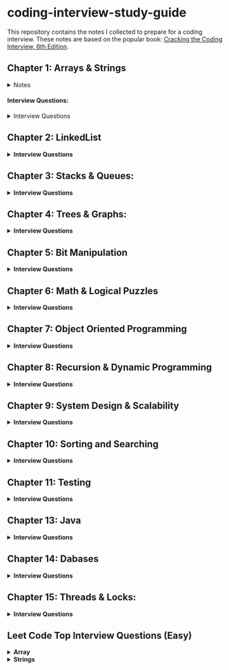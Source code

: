 # coding-interview-study-guide
 
This repository contains the notes I collected to prepare for a coding interview. These notes are based on the popular book: [Cracking the Coding Interview, 6th Edition](https://www.amazon.com/Cracking-Coding-Interview-Programming-Questions/dp/0984782850). 


## Chapter 1: Arrays & Strings
<details>
 <summary>Notes</summary>
 
 #### Hash Tables: A data structure that maps keys to values for highly efficient look up.

#### ArrayLists & Resizable Arrays
 
#### StringBuilder
#### Supplemental Topics:
  + ##### Enumeration vs. Iterator 
  + ##### Collection Interface 
 </details>

 #### Interview Questions:
 <details>
 <summary>Interview Questions</summary>
 
  + <b>1.1 Is Unique<b>: 
  + 1.2 Check Permutation:
  + 1.3 URLify:
  + 1.4 Palindrome Permutation:
  + 1.5 One Away: 
  + 1.6 String Compression:
  + 1.7 Rotate Matrix:
  + 1.8 Zero Matrix:
  + 1.9 String Rotation:
 </details> 
 
  
## Chapter 2: LinkedList
<details>
<summary>Interview Questions</summary>
 
  * 2.3 Return Kth to Last: Implement an algorithm to find the kth to last element of a singly linked list.
  * 2.3 Delete Middle Node: Implement an algorithm to delete a node in the middle (i.e. any node but the first and last node) of a singly linked list, given only access to that node.
  * 2.4 Partition: 
  * 2.5 Sum Lists: 
  * 2.6 Palindrome: Check if a linked list is a palindrome.
  * 2.7 Intersection: 
  * 2.8 Loop Detection: Given a circular linked list, return the node at the beginning of the loop.
</details>
 
## Chapter 3: Stacks & Queues:
<details>
 <summary>Interview Questions</summary>
 
  + 3.1 Three in One: Describe how you could use a single array to implement three stacks.
  + 3.2 Stack Min: How would you design a stack which, in addition to push and pop, has a function min, which returns the minimum element? Push, pop and min should all operate in O(1) time.
  + 3.3 Stack of Plates: Imagine a (literal) stack of plates. 
  + 3.4 Queue via Stacks: Implement a MyQueue class which implements a queue using two stacks.
  + 3.5 Sort Stack: Sort a stack such that the smallest items are on the top.
  + 3.6 Animal Shelter: 
 </details>
 
 ## Chapter 4: Trees & Graphs: 
 <details>
 <summary>Interview Questions</summary>
 
  + 4.1 Route Between Nodes: Given a directed graph, find out whether there is a route between two nodes.
  + 4.2 Minimal Tree: Given a sorted (increasing order) array with unique integer elements, create a binary tree with minimal height.
  + 4.3 List of Depths: Given a binary tree, create a linked list of all the nodes at each depth.
  + 4.4 Check Balanced: Check if a binary tree is balanced, defined as a tree such that the heights of the two subtrees of any node never differ by more than one.
  + 4.5 Validate BST: Check if a binary tree is a binary search tree.
  + 4.6 Successor: Find the "next" node (in-order successor) of a given node in a binary search tree. Assume that each node has a link to its parent.
  + 4.7 Build Order: 
  + 4.8 First Common Ancestor: Find the first common ancestor of two nodes in a binary tree. Avoid storing additional nodes in a data structure. Note: This is not necessarily a binary search tree.
  + 4.9 BST Sequence: A binary search tree was created by traversing through an array from left to right and inserting each element. Given a binary search tree with distinct elements, printall possible arrays that could have led to this tree.
  + 4.10 Check Subtree: T1 and T2 are two very large binary trees, with T1 much bigger than T2. Determine if T2 is a subtree of T1.
  + 4.11 Random Node: 
  + 4.13 Paths with Sum: Given a binary tree with each node containing an integer value (positive or negative). Count the number of paths that sum to a given value. The path does not need to start or end at the root or a leaf, but it must go downwards from the parent nodes to child nodes.
 </details>
  
## Chapter 5: Bit Manipulation
<details>
 <summary>Interview Questions</summary>
 
  + 5.1 Insertion: 
  + 5.2 Binary to String: Given a real number between 0 and 1 that is passed in as a double, print the binary representation. If the number cannot be represented accurately in binary with at most 32 characters, print "ERROR".
  + 5.3 Flip Bit to Win: You have an integer and you can flip exactly one bit from a 0 to a 1. Find the length of the longest sequence of 1s you could create.
  + 5.4 Next Number: Given a positive integer, print the next smallest and the next largest number that have the same number of 1 bits in their binary representation.
  + 5.5 Debugger: Explain what the following code does: ((n & (n-1) == 0). 
  + 5.6 Conversion: Determine the number of bits you would need to flip to convert integer A to integer B. 
  + 5.7 Pairwise Swap: Swap odd and even bits in an integer with as few instructions as possible. 
  + 5.8 Draw Line: A monochrome screen is stored as a single array of bytes, allowing eight consecutive pixels to be stored in one byte. The screen has width w, where w is divisible by 8 (i.e. no byte will be split across rows). The height of the screen can be derived from the length of the array and the width. Draw a horizontal line from (x1, y) to (x2, y).

 </details>
 
  ## Chapter 6: Math & Logical Puzzles  
  <details>
 <summary>Interview Questions</summary>
 
  + 6.1 The Heavy Pill: You have 20 bottles of pills. 19 bottles have 1.0 gram pills, but one has pills of weight 1.1 grams. Given a cale that provides an exact measurement. How would you find the heavy bottle? Note: You can only use the scale once.
  + 6.2 Basketball: You have a basketball hoop and someone says that you can play one of two games. Game 1: You get one shot to make the hoops. Game 2: You get three shots and you have to make two of three shots. If p is the probability of making a particular shot, for which values of p should you pick one game or the other?
  + 6.3 Dominos: There is an 8x8 chessboard in which two diagonally opposite corners have been cut off. You are given 31 dominos, and a single domino can cover exactly two squares. Can you use the 31 dominos to cover the entire board? Prove you answer (by providing an example or showing why it's impossible).
  + 6.4 Ants on a Triangle: There are three ants on different vertices of a triangle. What is the probability of collision (between any two or all of them) if they start walking on the sides of the triangle? Assume that each ant randomly picks a direction, with either direction being equally likely to be chosen, and that they walk at the same speed. Similarly, find the probability of collision with n ants on an n-vertex polygon. 
  + 6.5 Jugs of Water: You have a five-quart jug, and an unlimited supply of water
  + 6.6 Blue-Eyed Island:
  + 6.7 The Apocalypse:
  + 6.8 The Egg Drop Problem:
  + 6.9 100 Lockers:
  + 6.10 Poison:
</details>

## Chapter 7: Object Oriented Programming
<details>
 <summary>Interview Questions</summary>
 
  + 7.1 Deck of Cards: Design the data structure for a generic deck of cards. Explain how you would subclass the data structure to implement blackjack.
  + 7.2 Call Center:
  + 7.3 Jukebox: Design a musical jukebox using object-oriented principles
  + 7.4 Parking Lot: Design a parking lot using object-oriented principles
  + 7.5 Online Book Reader: Design the data structure for an online book reader system.
  + 7.6 Jigsaw: Implement an NxN jigsaw puzzle. Design the data structure and explain an algorithm to solve the puzzle. Assume that you have a fitswith method, which when passed two puzzle edges, reutrns true if the two edges belong together.
  + 7.7 Chat Server: Explain how you would design a chat server. In particular, provide details about the varaious backend components, classes, and methods. What would be the hardest problems to solve?
  + 7.8 Othello: Othello is played as follows: Each Othello piece is white on one side and black on the other. When a piece is surrounded by its opponents on both the left and right sides, or both the top and bottom, it is said to be captured and its color is flipped. On you turn, you must capture at least one of your opponent's pieces. The game ends when either user has no more valid moves. The win assigned to the person with the most pieces. Implement the object oriented design for Othello.
  + 7.9 Circular Array: Implement a CircularArray class that supports an array-like data structure which can be efficiently rotated. If possible, the class should use a generic type (also called a template), and should support iteration via the standard for each loop (for (Obj 0 : circularArray) notation.
  + 7.10 Minesweeper:
  + 7.11 File System:
  + 7.12 Hash Table: Design and implement a hash table which uses chaining (linked lists) to handle collisions.
</details>

## Chapter 8: Recursion & Dynamic Programming
<details>
 <summary>Interview Questions</summary>
 
  + 8.1 Triple Step: A child is running up a staircase with n steps and can hop either 1 step, 2 steps, or 3 steps at a time. Implement a method to count how many possible ways the hcild can run up the stairs.
  + 8.2 Robot in a Grid: Imagine a robot sitting on the upper left corner of grid with r rows and c columns. The robot can only move in two directions, right and down, but certain cells are "off-limits" such that the robot cannot step on them. Design an algorithm to find a path for the robot from the top left to the bottom right. 
  + 8.3 Magic Index: A magic index in an array A[0 ... n-1]  is defined to be an index such that A[i] = i. Given a sorted array of distinct integers, write a method to find a magic index, if one exists, in array A. 
  + 8.4 Power Set: Write a method to return all subsets of a set.
  + 8.5 Recursive Multiply: Write a recursive function to multiply two positive integers without using * operator. You can use addition, subtraction, and bit shifting, but you should minimize the number of those operations. 
  + 8.6 Towers of Hanoi: In the classic problem of the Towers of Hanoi, you have 3 towers and N disks of different sizes which can slide onto any tower. The puzzle starts with disks sorted in ascending order of size from top to bottom (i.e., each disk sits on top of an even larger one). You have the following constraints:
  * Only one disk can be moved at a time.
  * A disk is slid off the otp of one tower onto another tower.
  * A disk cannot be placed on top of a smaller disk.
  * Write a program to move the disks from th efirst tower to the last usings stacks.
  + 8.7 Permutations without Dups: Write a method to compute all permutations of a string of unique characters.
  + 8.8 Permutations with Dups: Write a method to compute all permutations of a string whose characters are not necessarily unique. The list of permutations should not have duplicates.
  + 8.9 Parens: Implement an algorithm to print all valid (e.g., properly opened and closed) combinations of n pairs of parentheses.
  + 8.10 Paint Fill: Implement the 
  + 8.11 Coins:
  + 8.12 Eight Queens:
  + 8.13 Stack of Boxes:
  + 8.14 Boolean Evaluation:
</details>

## Chapter 9: System Design & Scalability
<details>
 <summary>Interview Questions</summary>
 
  + 9.1 Stock Data: Imagine you are building some sort of service that will be called by up to 1,000 client applications to get simple end-of-day stock price information (open, close, high, low). You may assume that you already have the data, and you can store it in any format you wish. How would you design the client-facing service that provides the inforomation to client applications? You are responsible for the development, rollout, and ongoing monitoring and maintenance of the feed. Describe the different methods you considered and why you would recommend your approach. Your service can use any technologies you wish, and can distribute the information to the client application in any mechanism you choose.
  + 9.2 Social Network: How would you design the data structure for a very large social network like Facebook or LinkedIn? Design how you would design an algorithm to show the shortest path between two people?
  + 9.3 Web Crawler: If you were designing a web crawler, how would you avoid getting into infinite loops?
  + 9.4 Duplicate URLs: You have 10 billion URLs. How would you detect the duplicate documents? In this case, assume "duplicate" means the URLs are identical.
  + 9.5 Cache: Imagine a web server for a simplified search engine. This systemm has 100 machines to respond to search queries, which may then call out using ```processSearch(string query)``` to another cluster of machines to actually get the result. The machine which responds to a given query is chosen at random, so you cannot guarantee that the same machine will always respond to the same request. The method ```processSearch``` is very expensive. Design a caching mechanism for the most recent queries. Be sure to explain how you would update the cache when data changes.
  + 9.6 Sales Rank: A large eCommerce wishes to list the best-selling products, overall and by category. For example, one product might be the #1056th best-selling product overall but the #13th best-selling product under "Sports Equipment" and the #24th best-selling product under "Safety". Describe how you would design this system?
  + 9.7 Personal Financial Manager: Explain how you would design a personal financial manager (like mint.com). This system would connect to your bank accounts, analyze your spending habits, and make recommendations.
  + 9.8 Pastebin: Design a system like pastebin, where a usercan enter a piece of text and get a randomly generated URL to access it.  
</details>

## Chapter 10: Sorting and Searching
<details>
 <summary>Interview Questions</summary>
 
  + 10.1 Sorted Merge: Given two sorted arrays, A and B, where A has a large enough buffer at the end to hold B. Write a method to merge B into A in sorted order.
  + 10.2 Group Anagrams: Sort an array of strings so that all the anagrams are next to each other.
  + 10.3 Search in Rotated Array: Given a sorted array of n integers that has been rotated an unkown number of times, write code to find an element in the array. Assume that the array was orginally sorted in increasing order. 
  + 10.4 Sorted Search, No Size: 
  + 10.5 Sparse Search: Given a sorted array of strings that is interspersed with empty strings, write a method to find the location of a given string.
  + 10.6 Sort Big File: Imagine you have a 20 GB file with one string per line. Explain how you would sort the file.
  + 10.7 Missing Int: 
  + 10.8 Find Duplicates:
  + 10.9 Sorted Matrix Search:
  + 10.10 Rank from Stream:
  + 10.11 Peaks and Valleys:
</details>

## Chapter 11: Testing
<details>
 <summary>Interview Questions</summary>
 
  + 11.1 Mistake: Find the mistake(s) in the following code:
  + 11.2 Random Crashes:
  + 11.3 Chess Test:
  + 11.4 No Test Tools: How would you load test a webpage without using any test tools?
  + 11.5 Test a Pen: How would you test a pen?
  + 11.6 Test an ATM: How would you test an ATM in a distributed banking system?
</details>

## Chapter 13: Java
<details>
 <summary>Interview Questions</summary>
 
  + 13.1 Private Constructor: In terms of inheritance, which is the effect of keeping a constructor private?
  + 13.2 Return from Finally: In Java, does the finally block get executed if we insert a return statement inside the try block of a try-catch-finally?
  + 13.3 Final, etc.: What is the difference between final, finally, and finalize?
  + 13.4 Generics vs. Templates: Explain the difference between templates in C++ and generics in Java.
  + 13.5 TreeMap, HashMap, LinkedHashMap: Explain the differences between TreeMap, HashMap, and LinkedHashMap. Provide an example of when each one would be best.
  + 13.6 Object Reflection: Explain what object reflection is in Java and why it is useful.
  + 13.7 Lambda Expressions: There is a class Country that has methods getContinent() and getPopulation(). Write a funciton 
  ```int getPopulation(List<Country> countries, String continent)``` that computes the total population of a given continent, given a list of all countries and the name of a continent.
  + 13.8 Lambda Random: Using Lambda expressions, write a function ```List<Integer> getRandomSubset(List<Integer> list)``` that returns a random subset of arbitrary size. All subsets (including the empty set) should be equally likely to be chosen.
</details>

## Chapter 14: Dabases
<details>
 <summary>Interview Questions</summary>
  + Questions 1 through 3 refer to the database schema at the end of the chapter. Each apartment can have multiple tenants, and each tenant can have multiple apartments. Each apartment belongs to one building, and each building belongs to one complex. 
  + 14.1 Multiple Apartments: Write a SQL query to get a list of tenants who are renting more than one apartment.
  + 14.2 Open Requests: Write a SQL query to get a list of all buildings and the number of open requests (Requests in which status equals 'Open').
  + 14.3 Close All Requests: Building #11 is undergoing a major renovation. Implement a query to  close all requests from apartments in this building.
  + 14.4 Joins: What are the different types of joins? Please explain how they differ and why certain types are better in certain situations.
  + 14.5 Denormalization: What is denormalization? Explain the pros and cons?
  + 14.6 Entity-Relationship Diagram: Draw an entity-relationship diagram for a database with companies, people, and professionals (people who work for companies). 
  + 14.7 Design Grade Database: Imagine a simple database storing information for student's grades. Design what this database might look like and provide a SQL query to return a list of the honor roll students (top 10%), sorted by their grade point average.
</details>

## Chapter 15: Threads & Locks:
<details>
 <summary>Interview Questions</summary>
  + 15.1 Thread vs Process: What's the difference between a thread and a process?
  + 15.2 Context Switch: How would you measure the time spent in a context switch?
  + 15.3 Dining Philosophers: In the famous dining philosoper problem, a bunch of philosophers are sitting around a circular table with one chopstick between each of them. A philosopher needs both chopsticks to eat, and always picks up the left chopstick before the right one. A deadlock could potentially occur if all the philosophers reached for the left chopstick at the same time. Using threads and locks, implement a simulation of the dining philosopher problem that prevents dead-locks.
  + 15.4 Deadlock-Free Class: Design a class which provides a lock only if there are no possible deadlocks.
  + 15.5 Call In Order: Suppose we have the following code: <br />
  ```
  public class foo {
    public Foo(){ ... }
    public void first() { ... }
    public void second() { ... }
    public void third() { ... }
  }
  ```
  The same instance of Foo will be passed to three different threads. ThreadA will call first, threadB will call second, and threadC will call third. Design a mechanism to ensure that first is called before second and second is called before third.
  + 15.6 Synchronized Methods: You are given a class with synchronized method A and a normal method B, If you have two threads in one instance of a program, can they execute A at the same time? Can they execute A and B at the same time?
  + 15.7 FizzBuzz: In the classic problem FizzBuzz, you are told to print the numbers from 1 to n. However, when the number is divisible by 3, print "Fizz". When it is divisible by 5, print "Buzz". When it is divisible by 3 and 5, print "FizzBuzz". In this problem, you are asked to do this in a multithreaded way. Implement a multithreaded version of FizzBuzz with four threads. One thread checks for divisiblity of 3 and prints "Fizz". Another thread is responsible for divisibility of 5 and prints "Buzz". A third thread is responsible for divisibility of 3 and 5 and prints "FizzBuzz". A fourth thread does the numbers. 
</details>

## Leet Code Top Interview Questions (Easy)
<details>
 <summary>Array</summary>

* 1.1 Remove Duplicates from Sorted Array
* 1.2 Best Time to Buy and Sell Stocks
* 1.3 Rotate Array
* 1.4 Contains Duplicate
* 1.5 Single Number
* 1.6 Intersection of Two Arrays II
* 1.7 Plus One
* 1.8 Move Zeroes
* 1.9 Two Sum
* 2.0 Valid Sudoku
* 2.1 Rotate Image
</details>

<details>
 <summary>Strings</summary>
1.1 Reverse String
1.2 Reverse Integer
1.3 First Unique Character in a String
1.4 Valid Anagram
</details>
